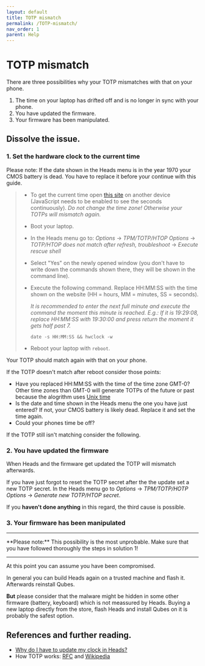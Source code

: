 ```yaml
---
layout: default
title: TOTP mismatch
permalink: /TOTP-mismatch/
nav_order: 1
parent: Help
---
```


# TOTP mismatch

There are three possibilities why your TOTP mismatches with that on your phone.

1. The time on your laptop has drifted off and is no longer in sync with your phone.
2. You have updated the firmware.
3. Your firmware has been manipulated.

## Dissolve the issue.

### **1. Set the hardware clock to the current time**

Please note: If the date shown in the Heads menu is in the year 1970 your CMOS battery is dead. You have to replace it before your continue with this guide.

> - To get the current time open [this site](https://time.is/GMT) on another device (JavaScript needs to be enabled to see the seconds continuously).
>	*Do not change the time zone! Otherwise your TOTPs will mismatch again.*
> - Boot your laptop.
> - In the Heads menu go to: *Options* -> *TPM/TOTP/HTOP Options* -> *TOTP/HTOP does not match after refresh, troubleshoot* -> *Execute rescue shell*
> - Select "Yes" on the newly opened window (you don't have to write down the commands shown there, they will be shown in the command line).
> - Execute the following command. Replace HH:MM:SS with the time shown on the website (HH = hours, MM = minutes, SS = seconds).
>
>	*It is recommended to enter the next full minute and execute the command the moment this minute is reached.
>	E.g.: If it is 19:29:08, replace HH:MM:SS with 19:30:00 and press return the moment it gets half past 7.*
>
>	`date -s HH:MM:SS && hwclock -w`
> - Reboot your laptop with `reboot`.


Your TOTP should match again with that on your phone.

If the TOTP doesn't match after reboot consider those points:
- Have you replaced HH:MM:SS with the time of the time zone GMT-0?
  Other time zones than GMT-0 will generate TOTPs of the future or past because the alogrithm uses [Unix time](https://en.wikipedia.org/wiki/Unix_time)
- Is the date and time shown in the Heads menu the one you have just entered?
  If not, your CMOS battery is likely dead. Replace it and set the time again.
- Could your phones time be off?

If the TOTP still isn't matching consider the following.

### **2. You have updated the firmware**

When Heads and the firmware get updated the TOTP will mismatch afterwards.

If you have just forgot to reset the TOTP secret after the the update set a new TOTP secret.
In the Heads menu go to *Options* -> *TPM/TOTP/HOTP Options* -> *Generate new TOTP/HTOP secret*.

If you **haven't done anything** in this regard, the third cause is possible. 

### **3. Your firmware has been manipulated**

<hr>
**Please note:** This possibility is the most unprobable. Make sure that you have followed thoroughly the steps in solution 1!
<hr>

At this point you can assume you have been compromised.

In general you can build Heads again on a trusted machine and flash it. Afterwards reinstall Qubes.

**But** please consider that the malware might be hidden in some other firmware (battery, keyboard) which is not meassured by Heads.
Buying a new laptop directly from the store, flash Heads and install Qubes on it is probably the safest option.

References and further reading.
---
- [Why do I have to update my clock in Heads?](https://zeronet.now.im/1DMb3CV66qZPwJqkgm4z12nu8BrAwDoD4g/?Post:44:Setting+time+into+Heads+when+TOTP+code+is+bad)
- How TOTP works: [RFC](https://tools.ietf.org/html/rfc6238) and [Wikipedia](https://en.wikipedia.org/wiki/Time-based_One-time_Password_algorithm)

